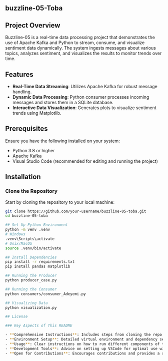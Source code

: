 ## buzzline-05-Toba
## Project Overview

Buzzline-05 is a real-time data processing project that demonstrates the use of Apache Kafka and Python to stream, consume, and visualize sentiment data dynamically. The system ingests messages about various topics, analyzes sentiment, and visualizes the results to monitor trends over time.

## Features

- **Real-Time Data Streaming**: Utilizes Apache Kafka for robust message handling.
- **Dynamic Data Processing**: Python consumer processes incoming messages and stores them in a SQLite database.
- **Interactive Data Visualization**: Generates plots to visualize sentiment trends using Matplotlib.

## Prerequisites

Ensure you have the following installed on your system:
- Python 3.8 or higher
- Apache Kafka
- Visual Studio Code (recommended for editing and running the project)

## Installation

### Clone the Repository

Start by cloning the repository to your local machine:

```bash
git clone https://github.com/your-username/buzzline-05-toba.git
cd buzzline-05-toba

## Set Up Python Environment
python -m venv .venv
# Windows
.venv\Scripts\activate
# Unix/MacOS
source .venv/bin/activate

## Install Dependencies
pip install -r requirements.txt
pip install pandas matplotlib

## Running the Producer
python producer_case.py

## Running the Consumer
python consumers/consumer_Adeyemi.py

## Visualizing Data
python visualization.py

## License

### Key Aspects of This README

- **Comprehensive Instructions**: Includes steps from cloning the repo to running the project.
- **Environment Setup**: Detailed virtual environment and dependency setup.
- **Usage**: Clear instructions on how to run different components of the project.
- **Development Tools**: Advice on setting up VSCode for optimal use with this project.
- **Open for Contributions**: Encourages contributions and provides a standard workflow for adding features.


